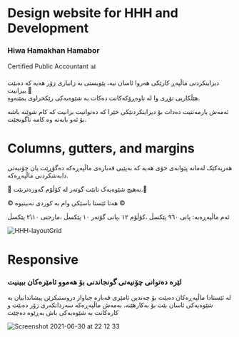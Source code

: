 # Design website for HHH and Development

### Hiwa Hamakhan Hamabor
Certified Public Accountant :bar_chart:


 دیزاینکردنی ماڵپەڕ کارێکی هەروا ئاسان نیە، پێویستی بە زانیاری زۆر هەیە کە دەبێت بیزانیت :pushpin:  
هێڵکاریی تۆڕی وا لە ناوەڕۆکەکانت دەکات بە شێوەیەکی رێکخراوی بمێنەوە.

ئەمەش یارمەتتیت دەدات بۆ دیزاینکردنێکی خێرا کە دەتوانیت بزانیت کە کام شوێنە باشە بۆ ئەو بابەتە وە کامە ناگونجێت.

# Columns, gutters, and margins 
هەریەکێک لەمانە پێوانەی خۆی هەیە کە بەپێیی قەبارەی ماڵپەڕەکە دەگۆڕێت یان چۆنیەتی دابەشکردنی ماڵپەڕەکە.

:loudspeaker:
بەهیچ شێوەیەک نابێت گوتەر لە کۆڵۆم گەورەتربێت.:loudspeaker:

:copyright: هەتا ئێستا باسێکی وام بە کوردی نەبینیوە :copyright:

ئەم ماڵپەڕەبە:
پانی ٩٦٠ پێکسڵ
،کۆڵۆم ١٢
،پانی گۆتەر ١٠ پێکسڵ
،مارجنی ١٠\٢ پێکسڵ

![HHH-layoutGrid](https://user-images.githubusercontent.com/47869682/120068918-6b659400-c083-11eb-9276-e1518e60e784.png)





# Responsive 
### لێرە دەتوانی چۆنیەتی گونجاندنی بۆ هەموو ئامێرەکان ببینیت 
لە ئێستادا ماڵپەڕەکان دەبێت بۆ چەندین ئامێری قەبارە جیاواز دروستبکرێن پیشاندانیان بە شێوەیەکی ئاسان بێت بۆ بەکارهێنە، بەمەش ماڵپەڕەکە سەردانکەری زۆر دەبێت و کارەکانت بە شێوەیەکی باش بەڕێوە دەچێت

![Screenshot 2021-06-30 at 22 12 33](https://user-images.githubusercontent.com/47869682/124026399-ee1a9f80-d9f1-11eb-8508-0686d4a29a9b.jpg)
